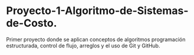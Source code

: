 # Proyecto-1-Algoritmo-de-Sistemas-de-Costo.
Primer proyecto donde se aplican conceptos de algoritmos programación estructurada, control de flujo, arreglos y el uso de Git y GitHub.
